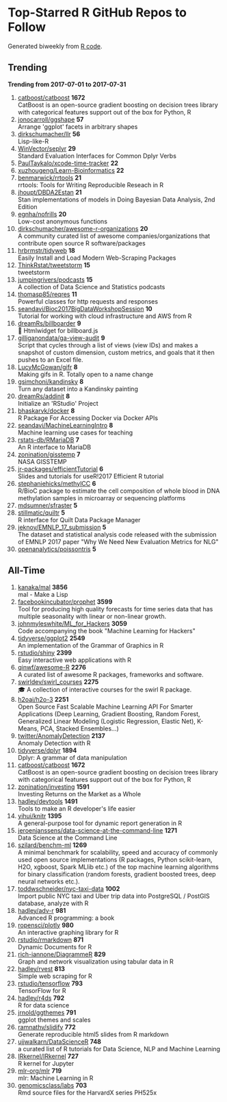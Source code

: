 # Top-Starred R GitHub Repos to Follow

Generated biweekly from [R code](https://github.com/qinwf/awesome-R/blob/master/trending_repo.R).

## Trending

**Trending from 2017-07-01 to 2017-07-31**

1. [catboost/catboost](https://github.com/catboost/catboost) **1672**<br/>CatBoost is an open-source gradient boosting on decision trees library with categorical features support out of the box for Python, R
1. [jonocarroll/ggshape](https://github.com/jonocarroll/ggshape) **57**<br/>Arrange 'ggplot' facets in arbitrary shapes
1. [dirkschumacher/llr](https://github.com/dirkschumacher/llr) **56**<br/>Lisp-like-R
1. [WinVector/seplyr](https://github.com/WinVector/seplyr) **29**<br/>Standard Evaluation Interfaces for Common Dplyr Verbs
1. [PaulTaykalo/xcode-time-tracker](https://github.com/PaulTaykalo/xcode-time-tracker) **22**<br/>
1. [xuzhougeng/Learn-Bioinformatics](https://github.com/xuzhougeng/Learn-Bioinformatics) **22**<br/>
1. [benmarwick/rrtools](https://github.com/benmarwick/rrtools) **21**<br/>rrtools: Tools for Writing Reproducible Reseach in R
1. [jhoupt/DBDA2Estan](https://github.com/jhoupt/DBDA2Estan) **21**<br/>Stan implementations of models in Doing Bayesian Data Analysis, 2nd Edition
1. [egnha/nofrills](https://github.com/egnha/nofrills) **20**<br/>Low-cost anonymous functions
1. [dirkschumacher/awesome-r-organizations](https://github.com/dirkschumacher/awesome-r-organizations) **20**<br/>A community curated list of awesome companies/organizations that contribute open source R software/packages
1. [hrbrmstr/tidyweb](https://github.com/hrbrmstr/tidyweb) **18**<br/>Easily Install and Load Modern Web-Scraping Packages
1. [ThinkRstat/tweetstorm](https://github.com/ThinkRstat/tweetstorm) **15**<br/>tweetstorm
1. [jumpingrivers/podcasts](https://github.com/jumpingrivers/podcasts) **15**<br/>A collection of Data Science and Statistics podcasts
1. [thomasp85/reqres](https://github.com/thomasp85/reqres) **11**<br/>Powerful classes for http requests and responses
1. [seandavi/Bioc2017BigDataWorkshopSession](https://github.com/seandavi/Bioc2017BigDataWorkshopSession) **10**<br/>Tutorial for working with cloud infrastructure and AWS from R
1. [dreamRs/billboarder](https://github.com/dreamRs/billboarder) **9**<br/>:construction: Htmlwidget for billboard.js
1. [gilliganondata/ga-view-audit](https://github.com/gilliganondata/ga-view-audit) **9**<br/>Script that cycles through a list of views (view IDs) and makes a snapshot of custom dimension, custom metrics, and goals that it then pushes to an Excel file.
1. [LucyMcGowan/gifr](https://github.com/LucyMcGowan/gifr) **8**<br/>Making gifs in R. Totally open to a name change
1. [gsimchoni/kandinsky](https://github.com/gsimchoni/kandinsky) **8**<br/>Turn any dataset into a Kandinsky painting
1. [dreamRs/addinit](https://github.com/dreamRs/addinit) **8**<br/>Initialize an 'RStudio' Project
1. [bhaskarvk/docker](https://github.com/bhaskarvk/docker) **8**<br/>R Package For Accessing Docker via Docker APIs 
1. [seandavi/MachineLearningIntro](https://github.com/seandavi/MachineLearningIntro) **8**<br/>Machine learning use cases for teaching
1. [rstats-db/RMariaDB](https://github.com/rstats-db/RMariaDB) **7**<br/>An R interface to MariaDB
1. [zonination/gisstemp](https://github.com/zonination/gisstemp) **7**<br/>NASA GISSTEMP
1. [jr-packages/efficientTutorial](https://github.com/jr-packages/efficientTutorial) **6**<br/>Slides and tutorials for useR!2017 Efficient R tutorial
1. [stephaniehicks/methylCC](https://github.com/stephaniehicks/methylCC) **6**<br/>R/BioC package to estimate the cell composition of whole blood in DNA methylation samples in microarray or sequencing platforms
1. [mdsumner/sfraster](https://github.com/mdsumner/sfraster) **5**<br/>
1. [stillmatic/quiltr](https://github.com/stillmatic/quiltr) **5**<br/>R interface for Quilt Data Package Manager
1. [jeknov/EMNLP_17_submission](https://github.com/jeknov/EMNLP_17_submission) **5**<br/>The dataset and statistical analysis code released with the submission of EMNLP 2017 paper "Why We Need New Evaluation Metrics for NLG"
1. [openanalytics/poissontris](https://github.com/openanalytics/poissontris) **5**<br/>


## All-Time

1. [kanaka/mal](https://github.com/kanaka/mal) **3856**<br/>mal - Make a Lisp
1. [facebookincubator/prophet](https://github.com/facebookincubator/prophet) **3599**<br/>Tool for producing high quality forecasts for time series data that has multiple seasonality with linear or non-linear growth.
1. [johnmyleswhite/ML_for_Hackers](https://github.com/johnmyleswhite/ML_for_Hackers) **3059**<br/>Code accompanying the book "Machine Learning for Hackers"
1. [tidyverse/ggplot2](https://github.com/tidyverse/ggplot2) **2549**<br/>An implementation of the Grammar of Graphics in R
1. [rstudio/shiny](https://github.com/rstudio/shiny) **2399**<br/>Easy interactive web applications with R
1. [qinwf/awesome-R](https://github.com/qinwf/awesome-R) **2276**<br/>A curated list of awesome R packages, frameworks and software.
1. [swirldev/swirl_courses](https://github.com/swirldev/swirl_courses) **2275**<br/>:mortar_board: A collection of interactive courses for the swirl R package.
1. [h2oai/h2o-3](https://github.com/h2oai/h2o-3) **2251**<br/>Open Source Fast Scalable Machine Learning API For Smarter Applications (Deep Learning, Gradient Boosting, Random Forest, Generalized Linear Modeling (Logistic Regression, Elastic Net), K-Means, PCA, Stacked Ensembles...)
1. [twitter/AnomalyDetection](https://github.com/twitter/AnomalyDetection) **2137**<br/>Anomaly Detection with R
1. [tidyverse/dplyr](https://github.com/tidyverse/dplyr) **1894**<br/>Dplyr: A grammar of data manipulation
1. [catboost/catboost](https://github.com/catboost/catboost) **1672**<br/>CatBoost is an open-source gradient boosting on decision trees library with categorical features support out of the box for Python, R
1. [zonination/investing](https://github.com/zonination/investing) **1591**<br/>Investing Returns on the Market as a Whole
1. [hadley/devtools](https://github.com/hadley/devtools) **1491**<br/>Tools to make an R developer's life easier
1. [yihui/knitr](https://github.com/yihui/knitr) **1395**<br/>A general-purpose tool for dynamic report generation in R
1. [jeroenjanssens/data-science-at-the-command-line](https://github.com/jeroenjanssens/data-science-at-the-command-line) **1271**<br/>Data Science at the Command Line
1. [szilard/benchm-ml](https://github.com/szilard/benchm-ml) **1269**<br/>A minimal benchmark for scalability, speed and accuracy of commonly used open source implementations (R packages, Python scikit-learn, H2O, xgboost, Spark MLlib etc.) of the top machine learning algorithms for binary classification (random forests, gradient boosted trees, deep neural networks etc.).
1. [toddwschneider/nyc-taxi-data](https://github.com/toddwschneider/nyc-taxi-data) **1002**<br/>Import public NYC taxi and Uber trip data into PostgreSQL / PostGIS database, analyze with R
1. [hadley/adv-r](https://github.com/hadley/adv-r) **981**<br/>Advanced R programming: a book
1. [ropensci/plotly](https://github.com/ropensci/plotly) **980**<br/>An interactive graphing library for R
1. [rstudio/rmarkdown](https://github.com/rstudio/rmarkdown) **871**<br/>Dynamic Documents for R
1. [rich-iannone/DiagrammeR](https://github.com/rich-iannone/DiagrammeR) **829**<br/>Graph and network visualization using tabular data in R
1. [hadley/rvest](https://github.com/hadley/rvest) **813**<br/>Simple web scraping for R
1. [rstudio/tensorflow](https://github.com/rstudio/tensorflow) **793**<br/>TensorFlow for R
1. [hadley/r4ds](https://github.com/hadley/r4ds) **792**<br/>R for data science
1. [jrnold/ggthemes](https://github.com/jrnold/ggthemes) **791**<br/>ggplot themes and scales
1. [ramnathv/slidify](https://github.com/ramnathv/slidify) **772**<br/>Generate reproducible html5 slides from R markdown
1. [ujjwalkarn/DataScienceR](https://github.com/ujjwalkarn/DataScienceR) **748**<br/>a curated list of R tutorials for Data Science, NLP and Machine Learning 
1. [IRkernel/IRkernel](https://github.com/IRkernel/IRkernel) **727**<br/>R kernel for Jupyter
1. [mlr-org/mlr](https://github.com/mlr-org/mlr) **719**<br/>mlr: Machine Learning in R 
1. [genomicsclass/labs](https://github.com/genomicsclass/labs) **703**<br/>Rmd source files for the HarvardX series PH525x


